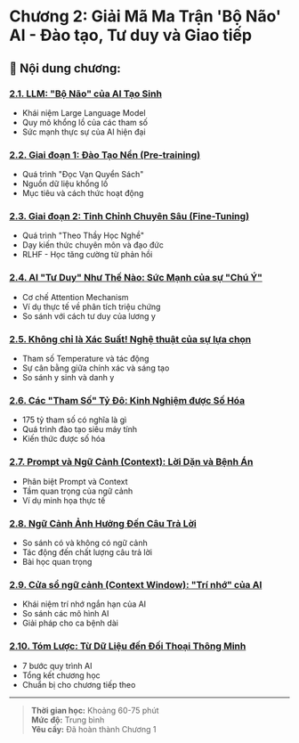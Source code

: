 # Chương 2: Giải Mã Ma Trận 'Bộ Não' AI - Đào tạo, Tư duy và Giao tiếp

## 📖 **Nội dung chương:**

### [2.1. LLM: "Bộ Não" của AI Tạo Sinh](./page-1.md)
- Khái niệm Large Language Model
- Quy mô khổng lồ của các tham số
- Sức mạnh thực sự của AI hiện đại

### [2.2. Giai đoạn 1: Đào Tạo Nền (Pre-training)](./page-2.md)
- Quá trình "Đọc Vạn Quyển Sách"
- Nguồn dữ liệu khổng lồ
- Mục tiêu và cách thức hoạt động

### [2.3. Giai đoạn 2: Tinh Chỉnh Chuyên Sâu (Fine-Tuning)](./page-3.md)
- Quá trình "Theo Thầy Học Nghề"
- Dạy kiến thức chuyên môn và đạo đức
- RLHF - Học tăng cường từ phản hồi

### [2.4. AI "Tư Duy" Như Thế Nào: Sức Mạnh của sự "Chú Ý"](./page-4.md)
- Cơ chế Attention Mechanism
- Ví dụ thực tế về phân tích triệu chứng
- So sánh với cách tư duy của lương y

### [2.5. Không chỉ là Xác Suất! Nghệ thuật của sự lựa chọn](./page-5.md)
- Tham số Temperature và tác động
- Sự cân bằng giữa chính xác và sáng tạo
- So sánh y sinh và danh y

### [2.6. Các "Tham Số" Tỷ Đô: Kinh Nghiệm được Số Hóa](./page-6.md)
- 175 tỷ tham số có nghĩa là gì
- Quá trình đào tạo siêu máy tính
- Kiến thức được số hóa

### [2.7. Prompt và Ngữ Cảnh (Context): Lời Dặn và Bệnh Án](./page-7.md)
- Phân biệt Prompt và Context
- Tầm quan trọng của ngữ cảnh
- Ví dụ minh họa thực tế

### [2.8. Ngữ Cảnh Ảnh Hưởng Đến Câu Trả Lời](./page-8.md)
- So sánh có và không có ngữ cảnh
- Tác động đến chất lượng câu trả lời
- Bài học quan trọng

### [2.9. Cửa sổ ngữ cảnh (Context Window): "Trí nhớ" của AI](./page-9.md)
- Khái niệm trí nhớ ngắn hạn của AI
- So sánh các mô hình AI
- Giải pháp cho ca bệnh dài

### [2.10. Tóm Lược: Từ Dữ Liệu đến Đối Thoại Thông Minh](./page-10.md)
- 7 bước quy trình AI
- Tổng kết chương học
- Chuẩn bị cho chương tiếp theo

---

> **Thời gian học:** Khoảng 60-75 phút  
> **Mức độ:** Trung bình  
> **Yêu cầy:** Đã hoàn thành Chương 1